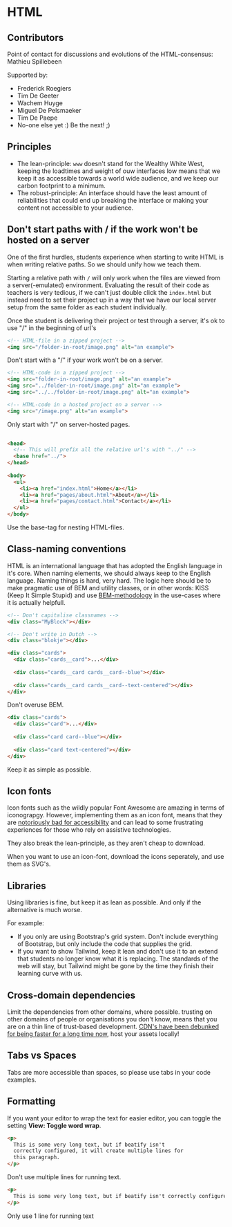 # HTML
## Contributors
Point of contact for discussions and evolutions of the HTML-consensus: Mathieu Spillebeen

Supported by:
 - Frederick Roegiers 
 - Tim De Geeter
 - Wachem Huyge
 - Miguel De Pelsmaeker
 - Tim De Paepe
 - No-one else yet :) Be the next! ;)

## Principles
 - The lean-principle: `www` doesn't stand for the Wealthy White West, keeping the loadtimes and weight of ouw interfaces low means that we keep it as accessible towards a world wide audience, and we keep our carbon footprint to a minimum.
 - The robust-principle: An interface should have the least amount of reliabilities that could end up breaking the interface or making your content not accessible to your audience.

## Don't start paths with / if the work won't be hosted on a server
One of the first hurdles, students experience when starting to write HTML is when writing relative paths. So we should unify how we teach them. 

Starting a relative path with `/` will only work when the files are viewed from a server(-emulated) environment. Evaluating the result of their code as teachers is very tedious, if we can't just double click the `index.html` but instead need to set their project up in a way that we have our local server setup from the same folder as each student individually.

Once the student is delivering their project or test through a server, it's ok to use "/" in the beginning of url's

<!-- panels:start -->
<!-- div:panel--left panel--dont -->
```html
<!-- HTML-file in a zipped project -->
<img src="/folder-in-root/image.png" alt="an example">
```
Don't start with a "/" if your work won't be on a server.

<!-- div:panel--left panel--do -->
```html
<!-- HTML-code in a zipped project -->
<img src="folder-in-root/image.png" alt="an example">
<img src="../folder-in-root/image.png" alt="an example">
<img src="../../folder-in-root/image.png" alt="an example">

<!-- HTML-code in a hosted project on a server -->
<img src="/image.png" alt="an example">
```
Only start with "/" on server-hosted pages.

<!-- div:panel--left panel--do -->
```html
	
<head>
  <!-- This will prefix all the relative url's with "../" -->
  <base href="../">
</head>
 
<body>
  <ul>
    <li><a href="index.html">Home</a></li>
    <li><a href="pages/about.html">About</a></li>
    <li><a href="pages/contact.html">Contact</a></li>
  </ul>  
</body>
```
Use the base-tag for nesting HTML-files.
<!-- panels:end -->

## Class-naming conventions
HTML is an international language that has adopted the English language in it's core. When naming elements, we should always keep to the English language.
Naming things is hard, very hard. The logic here should be to make pragmatic use of BEM and utility classes, or in other words: KISS (Keep It Simple Stupid) and use [BEM-methodology](https://csswizardry.com/2013/01/mindbemding-getting-your-head-round-bem-syntax/) in the use-cases where it is actually helpfull.
<!-- panels:start -->
<!-- div:panel--left panel--dont -->
```html
<!-- Don't capitalise classnames -->
<div class="MyBlock"></div>

<!-- Don't write in Dutch -->
<div class="blokje"></div>

<div class="cards">
  <div class="cards__card">...</div>
  
  <div class="cards__card cards__card--blue"></div>
 
  <div class="cards__card cards__card--text-centered"></div>
</div>
```
Don't overuse BEM.

<!-- div:panel--right panel--do -->
```html
<div class="cards">
  <div class="card">...</div>
  
  <div class="card card--blue"></div>
 
  <div class="card text-centered"></div>
</div>
```
Keep it as simple as possible.
<!-- panels:end -->

## Icon fonts
Icon fonts such as the wildly popular Font Awesome are amazing in terms of iconograpgy. However, implementing them as an icon font, means that they are [notoriously bad for accessibility](https://www.irigoyen.dev/blog/2021/02/17/stop-using-icon-fonts/) and can lead to some frustrating experiences for those who rely on assistive technologies.

They also break the lean-principle, as they aren't cheap to download.

When you want to use an icon-font, download the icons seperately, and use them as SVG's.


## Libraries
Using libraries is fine, but keep it as lean as possible. And only if the alternative is much worse. 

For example: 
 - If you only are using Bootstrap's grid system. Don't include everything of Bootstrap, but only include the code that supplies the grid. 
 - If you want to show Tailwind, keep it lean and don't use it to an extend that students no longer know what it is replacing. The standards of the web will stay, but Tailwind might be gone by the time they finish their learning curve with us.

## Cross-domain dependencies
Limit the dependencies from other domains, where possible. trusting on other domains of people or organisations you don't know, means that you are on a thin line of trust-based development. [CDN's have been debunked for being faster for a long time now](https://csswizardry.com/2019/05/self-host-your-static-assets/), host your assets locally!


## Tabs vs Spaces
Tabs are more accessible than spaces, so please use tabs in your code examples.

## Formatting
If you want your editor to wrap the text for easier editor, you can toggle the setting **View: Toggle word wrap**.

<!-- panels:start -->
<!-- div:panel--left panel--dont -->
```html
<p>
  This is some very long text, but if beatify isn't 
  correctly configured, it will create multiple lines for 
  this paragraph.
</p>
```
Don't use multiple lines for running text.

<!-- div:panel--left panel--do -->
```html
<p>
  This is some very long text, but if beatify isn't correctly configured, it will create multiple lines for this paragraph.
</p>
```
Only use 1 line for running text
<!-- panels:end -->


